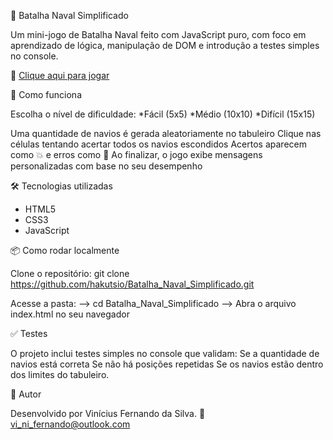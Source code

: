 🧨 Batalha Naval Simplificado

Um mini-jogo de Batalha Naval feito com JavaScript puro, com foco em aprendizado de lógica, manipulação de DOM e introdução a testes simples no console.

🚀 [Clique aqui para jogar](https://hakutsio.github.io/Batalha_Naval_Simplificado/)

🧠 Como funciona

Escolha o nível de dificuldade:
  *Fácil (5x5) 
  *Médio (10x10)
  *Difícil (15x15)

Uma quantidade de navios é gerada aleatoriamente no tabuleiro
Clique nas células tentando acertar todos os navios escondidos
Acertos aparecem como 💥 e erros como 🌊
Ao finalizar, o jogo exibe mensagens personalizadas com base no seu desempenho

🛠️ Tecnologias utilizadas

*  HTML5
*  CSS3
*  JavaScript

📦 Como rodar localmente

Clone o repositório:
git clone https://github.com/hakutsio/Batalha_Naval_Simplificado.git

Acesse a pasta:
--> cd Batalha_Naval_Simplificado
--> Abra o arquivo index.html no seu navegador

✅ Testes

O projeto inclui testes simples no console que validam:
Se a quantidade de navios está correta
Se não há posições repetidas
Se os navios estão dentro dos limites do tabuleiro.

👤 Autor

Desenvolvido por Vinícius Fernando da Silva.
📧 vi_ni_fernando@outlook.com
